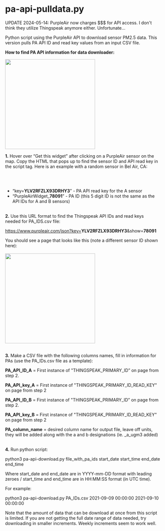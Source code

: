 # pa-api-pulldata.py

UPDATE 2024-05-14: PurpleAir now charges $$$ for API access. I don't think they utilize Thingspeak anymore either. Unfortunate...

Python script using the PurpleAir API to download sensor PM2.5 data. This version pulls PA API ID and read key values from an input CSV file.

<b>How to find PA API information for data downloader:</b>

<img width="292" src="https://user-images.githubusercontent.com/81830321/113453656-eaf02300-93b2-11eb-8fe8-e9d638801bb1.png">

<b>1.</b> Hover over “Get this widget” after clicking on a PurpleAir sensor on the map. Copy the HTML that pops up to find the sensor ID and API read key in the script tag. Here is an example with a random sensor in Bel Air, CA:

<script src=‘https://www.purpleair.com/pa.widget.js?key=<b>YLV2RFZLX93DRHY3</b>&module=AQI&conversion=C0&average=10&layer=standard&container=PurpleAirWidget_<b>78091</b>_module_AQI_conversion_C0_average_10_layer_standard'></script> <br></br>
- “key=<b>YLV2RFZLX93DRHY3</b>” - PA API read key for the A sensor
- “PurpleAirWidget_<b>78091</b>” - PA ID (this 5 digit ID is not the same as the API IDs for A and B sensors) <br></br>


<b>2.</b> Use this URL format to find the Thingspeak API IDs and read keys needed for PA_IDS.csv file:

https://www.purpleair.com/json?key=<b>YLV2RFZLX93DRHY3</b>&show=<b>78091</b>

You should see a page that looks like this (note a different sensor ID shown here): <br></br>
<img width="292" src="https://user-images.githubusercontent.com/81830321/113453921-81bcdf80-93b3-11eb-9fbe-d74141a24818.png"> <br></br>


<b>3.</b> Make a CSV file with the following columns names, fill in information for PAs (use the PA_IDs.csv file as a template):

<b>PA_API_ID_A</b> = First instance of "THINGSPEAK_PRIMARY_ID” on page from step 2.

<b>PA_API_key_A</b>  = First instance of "THINGSPEAK_PRIMARY_ID_READ_KEY" on page from step 2

<b>PA_API_ID_B</b> = First instance of "THINGSPEAK_PRIMARY_ID” on page from step 2. 

<b>PA_API_key_B</b>  = First instance of "THINGSPEAK_PRIMARY_ID_READ_KEY" on page from step 2

<b>PA_column_name</b> = desired column name for output file, leave off units, they will be added along with the a and b designations (ie. _a_ugm3 added)<br></br>


<b>4.</b> Run python script:

python3 pa-api-download.py file_with_pa_ids start_date start_time end_date end_time

Where start_date and end_date are in YYYY-mm-DD format with leading zeroes / start_time and end_time are in HH:MM:SS format (in UTC time). 

For example:

python3 pa-api-download.py PA_IDs.csv 2021-09-09 00:00:00 2021-09-10 00:00:00

Note that the amount of data that can be download at once from this script is limited. If you are not getting the full date range of data needed, try downloading in smaller increments. Weekly increments seem to work well.



